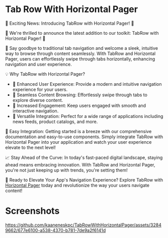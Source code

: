 
# Tab Row With Horizontal Pager

🌟 Exciting News: Introducing TabRow with Horizontal Pager! 🌟

🚀 We're thrilled to announce the latest addition to our toolkit: TabRow with Horizontal Pager! 🚀

🎉 Say goodbye to traditional tab navigation and welcome a sleek, intuitive way to browse through content seamlessly. With TabRow and Horizontal Pager, users can effortlessly swipe through tabs horizontally, enhancing navigation and user experience.

💡 Why TabRow with Horizontal Pager?
<ul align="left">
<li>🔹 Enhanced User Experience: Provide a modern and intuitive navigation experience for your users.</li>
<li>🔹 Seamless Content Browsing: Effortlessly swipe through tabs to explore diverse content.</li>
<li>🔹 Increased Engagement: Keep users engaged with smooth and interactive navigation.</li>
<li>🔹 Versatile Integration: Perfect for a wide range of applications including news feeds, product catalogs, and more.</li>
</ul>

🔧 Easy Integration:
Getting started is a breeze with our comprehensive documentation and easy-to-use components. Simply integrate TabRow with Horizontal Pager into your application and watch your user experience elevate to the next level!

📈 Stay Ahead of the Curve:
In today's fast-paced digital landscape, staying ahead means embracing innovation. With TabRow and Horizontal Pager, you're not just keeping up with trends, you're setting them!

🎊 Ready to Elevate Your App's Navigation Experience?
Explore TabRow with <a href="https://developer.android.com/jetpack/compose/layouts/pager">Horizontal Pager</a> today and revolutionize the way your users navigate content! 

# Screenshots


https://github.com/kaaneneskpc/TabRowWithHorizontalPager/assets/32849662/677e6100-a538-4370-b781-7de9a2f6141d

